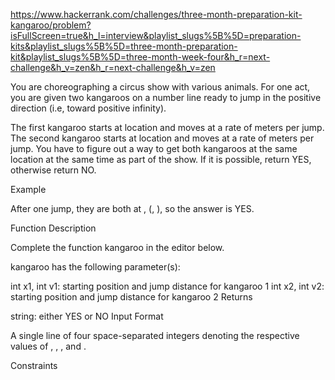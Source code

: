 https://www.hackerrank.com/challenges/three-month-preparation-kit-kangaroo/problem?isFullScreen=true&h_l=interview&playlist_slugs%5B%5D=preparation-kits&playlist_slugs%5B%5D=three-month-preparation-kit&playlist_slugs%5B%5D=three-month-week-four&h_r=next-challenge&h_v=zen&h_r=next-challenge&h_v=zen

You are choreographing a circus show with various animals. For one act, you are given two kangaroos on a number line ready to jump in the positive direction (i.e, toward positive infinity).

The first kangaroo starts at location and moves at a rate of meters per jump.
The second kangaroo starts at location and moves at a rate of meters per jump.
You have to figure out a way to get both kangaroos at the same location at the same time as part of the show. If it is possible, return YES, otherwise return NO.

Example

After one jump, they are both at , (, ), so the answer is YES.

Function Description

Complete the function kangaroo in the editor below.

kangaroo has the following parameter(s):

int x1, int v1: starting position and jump distance for kangaroo 1
int x2, int v2: starting position and jump distance for kangaroo 2
Returns

string: either YES or NO
Input Format

A single line of four space-separated integers denoting the respective values of , , , and .

Constraints
